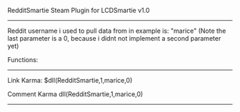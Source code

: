 RedditSmartie Steam Plugin for LCDSmartie v1.0
________________________________________

Reddit username i used to pull data from in example is: "marice"
(Note the last parameter is a 0, because i didnt not implement a second parameter yet)

Functions:
________________________________________
Link Karma:
$dll(RedditSmartie,1,marice,0)

Comment Karma
dll(RedditSmartie,1,marice,0)
________________________________________